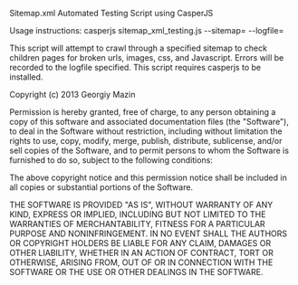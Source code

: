 Sitemap.xml Automated Testing Script using CasperJS

Usage instructions: casperjs sitemap_xml_testing.js --sitemap=<URL TO SITEMAP> --logfile=<LOG FILE NAME>

This script will attempt to crawl through a specified sitemap to check children pages for broken urls, 
images, css, and Javascript. Errors will be recorded to the logfile specified. This script requires 
casperjs to be installed.

Copyright (c) 2013 Georgiy Mazin

Permission is hereby granted, free of charge, to any person obtaining a copy of this software 
and associated documentation files (the "Software"), to deal in the Software without restriction, 
including without limitation the rights to use, copy, modify, merge, publish, distribute, 
sublicense, and/or sell copies of the Software, and to permit persons to whom the Software is 
furnished to do so, subject to the following conditions:

The above copyright notice and this permission notice shall be included in all copies or 
substantial portions of the Software.

THE SOFTWARE IS PROVIDED "AS IS", WITHOUT WARRANTY OF ANY KIND, EXPRESS OR IMPLIED, INCLUDING 
BUT NOT LIMITED TO THE WARRANTIES OF MERCHANTABILITY, FITNESS FOR A PARTICULAR PURPOSE AND 
NONINFRINGEMENT. IN NO EVENT SHALL THE AUTHORS OR COPYRIGHT HOLDERS BE LIABLE FOR ANY CLAIM, 
DAMAGES OR OTHER LIABILITY, WHETHER IN AN ACTION OF CONTRACT, TORT OR OTHERWISE, ARISING FROM, 
OUT OF OR IN CONNECTION WITH THE SOFTWARE OR THE USE OR OTHER DEALINGS IN THE SOFTWARE.